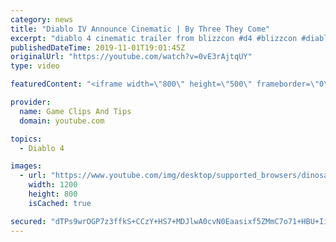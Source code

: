 ```yaml
---
category: news
title: "Diablo IV Announce Cinematic | By Three They Come"
excerpt: "diablo 4 cinematic trailer from blizzcon #d4 #blizzcon #diablo."
publishedDateTime: 2019-11-01T19:01:45Z
originalUrl: "https://youtube.com/watch?v=0vE3rAjtqUY"
type: video

featuredContent: "<iframe width=\"800\" height=\"500\" frameborder=\"0\" src=\"https://www.youtube.com/embed/0vE3rAjtqUY\" allow=\"accelerometer; autoplay; encrypted-media; gyroscope; picture-in-picture\" allowfullscreen></iframe>"

provider:
  name: Game Clips And Tips
  domain: youtube.com

topics:
  - Diablo 4

images:
  - url: "https://www.youtube.com/img/desktop/supported_browsers/dinosaur.png"
    width: 1200
    height: 800
    isCached: true

secured: "dTPs9wrOGP7z3ffkS+CCzY+HS7+MDJlwA0cvN0Eaasixf5ZMmC7o71+HBU+IiYRqntOMj/k5zYRcK4zmLd5jg4uFO0AiavEduxnICUR6/EJPrAt+jfGiP+Uh5s+5IfTP/E/9mwz3kUoVpx6p+Ioy4DMXmW8cAlMrkMSfG4hYR8raqaQaGuj//OIL9wDon1UrGICi3gbP3qxDqDGeoGxZEm3Pfr2v2IwabSvKRwvT7vEo3Zrv0wgl0uodCpI7eI5shDIdm4AoNT5IIyHLgMyjza13+df8tV/KRK1iozVNSBSCodDIzQZtRDdoFIQRxu5b1AwTn/a/T5LgmihS2+Sz/FZDitliSsixsB/0sB4+tLKTdLiDdNApl8+0qLIVJKhlAt8kKIGxrWxU5Op2oe9F1A==;QL1aTN11Y6EXIzXvCHrkjQ=="
---
```


